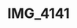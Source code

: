 ---
pid: '118'
layout: photos
title: IMG_4141
filename: IMG_4183.jpg
caption: 
previous_pid: '117'
next_pid: '119'
permalink: "/photos/118.html"
---